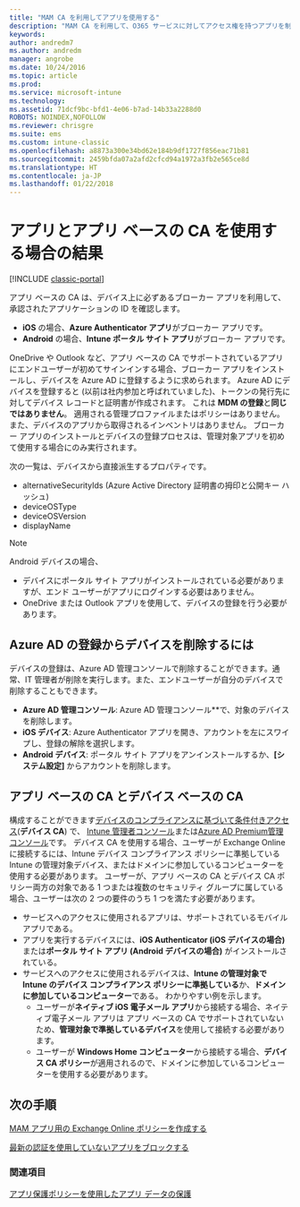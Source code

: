 ```yaml
---
title: "MAM CA を利用してアプリを使用する"
description: "MAM CA を利用して、O365 サービスに対してアクセス権を持つアプリを制御する方法の概念について説明します。"
keywords: 
author: andredm7
ms.author: andredm
manager: angrobe
ms.date: 10/24/2016
ms.topic: article
ms.prod: 
ms.service: microsoft-intune
ms.technology: 
ms.assetid: 71dcf9bc-bfd1-4e06-b7ad-14b33a2288d0
ROBOTS: NOINDEX,NOFOLLOW
ms.reviewer: chrisgre
ms.suite: ems
ms.custom: intune-classic
ms.openlocfilehash: a8873a300e34bd62e184b9df1727f856eac71b81
ms.sourcegitcommit: 2459bfda07a2afd2cfcd94a1972a3fb2e565ce8d
ms.translationtype: HT
ms.contentlocale: ja-JP
ms.lasthandoff: 01/22/2018
---
```

# <a name="what-to-expect-when-using-an-app-with-app-based-ca"></a>アプリとアプリ ベースの CA を使用する場合の結果

[!INCLUDE [classic-portal](../includes/classic-portal.md)]

アプリ ベースの CA は、デバイス上に必ずあるブローカー アプリを利用して、承認されたアプリケーションの ID を確認します。
*  **iOS** の場合、**Azure Authenticator アプリ**がブローカー アプリです。
* **Android** の場合、**Intune ポータル サイト アプリ**がブローカー アプリです。 

OneDrive や Outlook など、アプリ ベースの CA でサポートされているアプリにエンドユーザーが初めてサインインする場合、ブローカー アプリをインストールし、デバイスを Azure AD に登録するように求められます。 Azure AD にデバイスを登録すると (以前は社内参加と呼ばれていました)、トークンの発行先に対してデバイス レコードと証明書が作成されます。  これは **MDM の登録**と**同じではありません**。 適用される管理プロファイルまたはポリシーはありません。また、デバイスのアプリから取得されるインベントリはありません。  ブローカー アプリのインストールとデバイスの登録プロセスは、管理対象アプリを初めて使用する場合にのみ実行されます。

次の一覧は、デバイスから直接派生するプロパティです。

* alternativeSecurityIds (Azure Active Directory 証明書の拇印と公開キー ハッシュ)
* deviceOSType
* deviceOSVersion
* displayName

> [!NOTE]
> Android デバイスの場合、
>   * デバイスにポータル サイト アプリがインストールされている必要がありますが、エンド ユーザーがアプリにログインする必要はありません。
>   * OneDrive または Outlook アプリを使用して、デバイスの登録を行う必要があります。

## <a name="to-remove-a-device-from-azure-ad-registration"></a>Azure AD の登録からデバイスを削除するには
デバイスの登録は、Azure AD 管理コンソールで削除することができます。通常、IT 管理者が削除を実行します。また、エンドユーザーが自分のデバイスで削除することもできます。

* **Azure AD 管理コンソール**: Azure AD 管理コンソール**で、対象のデバイスを削除します。
* **iOS デバイス**: Azure Authenticator アプリを開き、アカウントを左にスワイプし、登録の解除を選択します。  
* **Android デバイス**: ポータル サイト アプリをアンインストールするか、**[システム設定]** からアカウントを削除します。

## <a name="app-based-ca-with-device-based-ca"></a>アプリ ベースの CA とデバイス ベースの CA  

構成することができます[デバイスのコンプライアンスに基づいて条件付きアクセス](restrict-access-to-email-and-o365-services-with-microsoft-intune.md)(<strong>デバイス CA</strong>) で、 [Intune 管理者コンソール](https://manage.microsoft.com)または[Azure AD Premium管理コンソール](https://manage.windowsazure.com)です。 デバイス CA を使用する場合、ユーザーが Exchange Online に接続するには、Intune デバイス コンプライアンス ポリシーに準拠している Intune の管理対象デバイス、またはドメインに参加しているコンピューターを使用する必要があります。  ユーザーが、アプリ ベースの CA とデバイス CA ポリシー両方の対象である 1 つまたは複数のセキュリティ グループに属している場合、ユーザーは次の 2 つの要件のうち 1 つを満たす必要があります。
* サービスへのアクセスに使用されるアプリは、サポートされているモバイル アプリである。 
* アプリを実行するデバイスには、**iOS Authenticator (iOS デバイスの場合)** または**ポータル サイト アプリ (Android デバイスの場合)** がインストールされている。
* サービスへのアクセスに使用されるデバイスは、**Intune の管理対象で Intune のデバイス コンプライアンス ポリシーに準拠している**か、**ドメインに参加しているコンピューター**である。  わかりやすい例を示します。
  * ユーザーが**ネイティブ iOS 電子メール アプリ**から接続する場合、ネイティブ電子メール アプリは アプリ ベースの CA でサポートされていないため、**管理対象で準拠しているデバイス**を使用して接続する必要があります。
  * ユーザーが **Windows Home コンピューター**から接続する場合、**デバイス CA ポリシー**が適用されるので、ドメインに参加しているコンピューターを使用する必要があります。

## <a name="next-steps"></a>次の手順
[MAM アプリ用の Exchange Online ポリシーを作成する](mam-ca-for-exchange-online.md)

[最新の認証を使用していないアプリをブロックする](block-apps-with-no-modern-authentication.md)

### <a name="see-also"></a>関連項目

[アプリ保護ポリシーを使用したアプリ データの保護](protect-app-data-using-mobile-app-management-policies-with-microsoft-intune.md)
